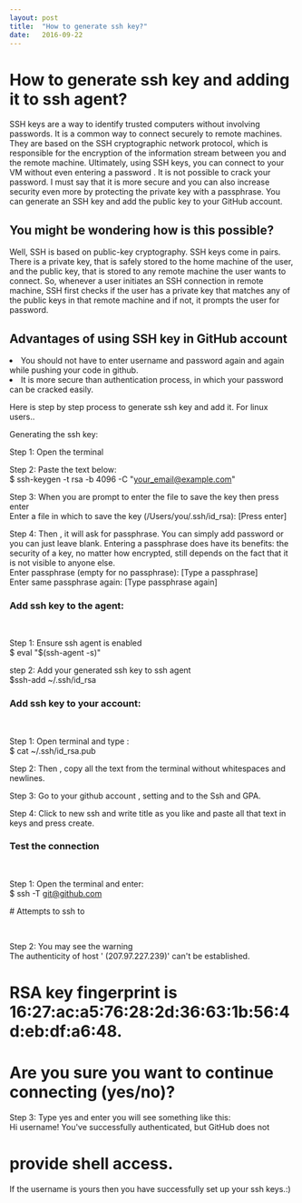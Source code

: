 ```yaml
---
layout: post
title:  "How to generate ssh key?"
date:   2016-09-22
---
```

<h1>How to generate ssh key and adding it to ssh agent?</h1>
<article>
<p>SSH keys are a way to identify trusted computers without involving passwords. It is a common way to connect securely to remote machines. They are based on the SSH cryptographic network protocol, which is responsible for the encryption of the information stream between you and the remote machine. Ultimately, using SSH keys, you can connect to your VM without even entering a password . It is not possible to crack your password. I must say that it is more secure and you can also increase security even more by protecting the private key with a passphrase. You can generate an SSH key and add the public key to your GitHub account. </p>
</article>
<h2>You might be wondering how is this possible? </h2>

<p>Well, SSH is based on public-key cryptography. SSH keys come in pairs. There is a private key, that is safely stored to the home machine of the user, and the public key, that is stored to any remote machine the user wants to connect. So, whenever a user initiates an SSH connection in remote machine, SSH first checks if the user has a private key that matches any of the public keys in that remote machine and if not, it prompts the user for password.</p>

<h2>Advantages of using SSH key in GitHub account</h2>
<li> You should not have to enter username and password again and again while pushing your code in github.</li>
<li> It is more secure than authentication process, in which your password can be cracked easily.</li>
<p>Here is step by step process to generate ssh key and add it. For linux users..</p>
 
Generating the ssh key:

Step 1: Open the terminal<br>

Step 2: Paste the text below:<br>
             $ ssh-keygen -t rsa -b 4096 -C "your_email@example.com"<br>

Step 3: When you are prompt to enter the file to save the key then press enter<br>
             Enter a file in which to save the key (/Users/you/.ssh/id_rsa): [Press  enter]<br>
             
Step 4: Then , it will ask for passphrase. You can simply add password or you can just leave blank. Entering a passphrase does have its benefits: the security of a key, no matter how encrypted, still depends on the fact that it is not visible to anyone else. <br>
Enter passphrase (empty for no passphrase): [Type a passphrase]<br>
Enter same passphrase again: [Type passphrase again]<br>

<h3>Add ssh key to the agent:</h3><br>

Step 1: Ensure ssh agent is enabled<br>
$ eval "$(ssh-agent -s)"<br>

step 2: Add your generated ssh key to ssh agent<br>
$ssh-add ~/.ssh/id_rsa<br>

<h3>Add ssh key to your account:</h3><br>

Step 1: Open terminal and type :<br>
 $ cat ~/.ssh/id_rsa.pub<br>

Step 2: Then , copy all the text from the terminal without whitespaces and newlines.<br>

Step 3: Go to your github account , setting and to the Ssh and GPA.<br>

Step 4: Click to new ssh and write title as you like and paste all that text in keys and press create.<br>

<h3>Test the connection </h3><br>

Step 1: Open the terminal and enter:<br>
$ ssh -T git@github.com<br>
<p># Attempts to ssh to </p><br>

Step 2: You may see the warning<br>
The authenticity of host ' (207.97.227.239)' can't be established.<br>
# RSA key fingerprint is 16:27:ac:a5:76:28:2d:36:63:1b:56:4d:eb:df:a6:48.<br>
# Are you sure you want to continue connecting (yes/no)?<br>

Step 3: Type yes and enter you will see something like this:<br>
Hi username! You've successfully authenticated, but GitHub does not<br>
# provide shell access.<br>

<p>If the username is yours then you have successfully set up your ssh keys.:)</p><br>
